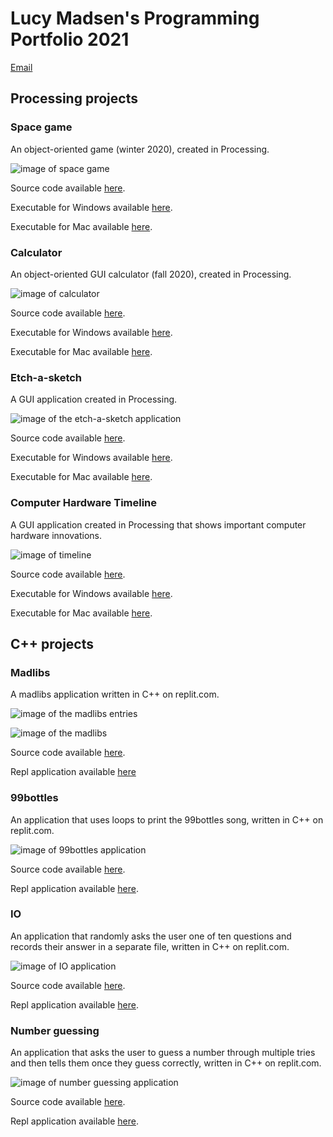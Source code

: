 # Lucy Madsen's Programming Portfolio 2021
[Email](mailto:lucinda.madsen@gmail.com)

## Processing projects

### Space game
An object-oriented game (winter 2020), created in Processing.

![image of space game](https://github.com/lucinda27/programming-portfolio/blob/gh-pages/Images/space%20game.png?raw=true)

Source code available [here](https://github.com/lucinda27/programming-portfolio/tree/gh-pages/src/Spacegame).

Executable for Windows available [here](https://github.com/lucinda27/programming-portfolio/blob/gh-pages/applications/Spacegame/application.windows64.zip).

Executable for Mac available [here](https://github.com/lucinda27/programming-portfolio/blob/gh-pages/applications/Spacegame/application.macosx.zip).

### Calculator
An object-oriented GUI calculator (fall 2020), created in Processing.

![image of calculator](https://github.com/lucinda27/programming-portfolio/blob/gh-pages/Images/calculator.png?raw=true)

Source code available [here](https://github.com/lucinda27/programming-portfolio/tree/gh-pages/src/Spacegame).

Executable for Windows available [here](https://github.com/lucinda27/programming-portfolio/blob/gh-pages/applications/Calculator/application.windows64.zip).

Executable for Mac available [here](https://github.com/lucinda27/programming-portfolio/blob/gh-pages/applications/Calculator/application.macosx.zip).

### Etch-a-sketch
A GUI application created in Processing.

![image of the etch-a-sketch application](https://github.com/lucinda27/programming-portfolio/blob/gh-pages/Images/etch-a-sketch.png?raw=true)

Source code available [here](https://github.com/lucinda27/programming-portfolio/tree/gh-pages/src/etch_a_sketch).

Executable for Windows available [here](https://github.com/lucinda27/programming-portfolio/blob/gh-pages/applications/etch-a-sketch/application.windows64.zip).

Executable for Mac available [here](https://github.com/lucinda27/programming-portfolio/blob/gh-pages/applications/etch-a-sketch/application.macosx.zip).

### Computer Hardware Timeline
A GUI application created in Processing that shows important computer hardware innovations.

![image of timeline](https://github.com/lucinda27/programming-portfolio/blob/gh-pages/Images/timeline.png?raw=true)

Source code available [here](https://github.com/lucinda27/programming-portfolio/tree/gh-pages/src/timeline).

Executable for Windows available [here](https://github.com/lucinda27/programming-portfolio/blob/gh-pages/applications/computertimeline/application.windows64.zip).

Executable for Mac available [here](https://github.com/lucinda27/programming-portfolio/blob/gh-pages/applications/computertimeline/application.macosx.zip).

## C++ projects

### Madlibs
A madlibs application written in C++ on replit.com.

![image of the madlibs entries](https://github.com/lucinda27/programming-portfolio/blob/gh-pages/Images/madlibs%20entries.png?raw=true)

![image of the madlibs](https://github.com/lucinda27/programming-portfolio/blob/gh-pages/Images/madlibs.png?raw=true)

Source code available [here](https://github.com/lucinda27/programming-portfolio/tree/gh-pages/src/Madlibs).

Repl application available [here](https://replit.com/@LUCINDAMADSEN/madlibs#main.cpp)

### 99bottles
An application that uses loops to print the 99bottles song, written in C++ on replit.com.

![image of 99bottles application](https://github.com/lucinda27/programming-portfolio/blob/gh-pages/Images/99bottles.png?raw=true)

Source code available [here](https://github.com/lucinda27/programming-portfolio/tree/gh-pages/src/99bottles).

Repl application available [here](https://replit.com/@LUCINDAMADSEN/99bottles-2).

### IO
An application that randomly asks the user one of ten questions and records their answer in a separate file, written in C++ on replit.com.

![image of IO application](https://github.com/lucinda27/programming-portfolio/blob/gh-pages/Images/IO.png?raw=true)

Source code available [here](https://github.com/lucinda27/programming-portfolio/tree/gh-pages/src/IO).

Repl application available [here](https://replit.com/@LUCINDAMADSEN/I-O#main.cpp).

### Number guessing
An application that asks the user to guess a number through multiple tries and then tells them once they guess correctly, written in C++ on replit.com.

![image of number guessing application](https://github.com/lucinda27/programming-portfolio/blob/gh-pages/Images/numberguessing.png?raw=true)

Source code available [here](https://github.com/lucinda27/programming-portfolio/tree/gh-pages/src/numberguessing).

Repl application available [here](https://replit.com/@LUCINDAMADSEN/Numberguessing#main.cpp).
